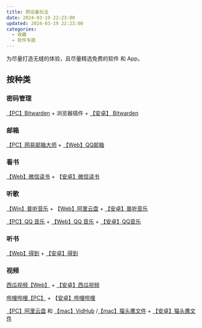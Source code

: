 ```yaml
---
title: 跨设备玩法
date: 2024-03-19 22:23:00
updated: 2024-03-19 22:23:00
categories:
  - 收藏
  - 软件专题
---
```


为尽量打造无缝的体验，且尽量精选免费的软件 和 App。

## 按种类

### 密码管理

[【PC】Bitwarden][Bitwarden] + 浏览器插件 + [【安卓】 Bitwarden][Bitwarden]

### 邮箱

[【PC】网易邮箱大师][网易邮箱大师] +  [【Web】QQ邮箱][QQ邮箱]

### 看书

[【Web】微信读书][微信读书] + 【[安卓】微信读书][微信读书]

<!-- more -->

### 听歌

[【Win】普听音乐][普听音乐] + 【[Web】阿里云盘][阿里云盘] +  [【安卓】普听音乐][普听音乐]

[【PC】QQ 音乐][QQ音乐] + [【Web】QQ 音乐][QQ音乐] + [【安卓】QQ音乐][QQ音乐]

### 听书

[【Web】得到][得到] + [【安卓】得到][得到]

### 视频

[西瓜视频【Web】][西瓜视频] + [【安卓】西瓜视频][西瓜视频]

[哔哩哔哩【PC】][哔哩哔哩] + 【[安卓】哔哩哔哩][哔哩哔哩]

[【PC】阿里云盘](https://www.alipan.com) 和 [【mac】VidHub](https://zh.okaapps.com/product/1659622164) /[【mac】猫头鹰文件][猫头鹰文件] + [【安卓】猫头鹰文件][猫头鹰文件]

[Bitwarden]: https://bitwarden.com 
[网易邮箱大师]: https://dashi.163.com/index.html
[QQ邮箱]: https://mail.qq.com
[微信读书]: https://weread.qq.com
[普听音乐]: https://music.codepublic.top
[QQ音乐]: https://y.qq.com
[阿里云盘]: https://www.alipan.com
[得到]: https://www.dedao.cn
[西瓜视频]: https://www.ixigua.com
[哔哩哔哩]: https://www.bilibili.com
[VidHub]: https://zh.okaapps.com/product/1659622164
[猫头鹰文件]: https://www.skyjos.cn/owlfiles/index.html
